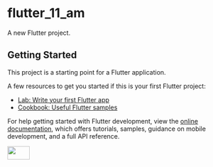 # flutter_11_am

A new Flutter project.

## Getting Started

This project is a starting point for a Flutter application.

A few resources to get you started if this is your first Flutter project:

- [Lab: Write your first Flutter app](https://docs.flutter.dev/get-started/codelab)
- [Cookbook: Useful Flutter samples](https://docs.flutter.dev/cookbook)

For help getting started with Flutter development, view the
[online documentation](https://docs.flutter.dev/), which offers tutorials,
samples, guidance on mobile development, and a full API reference.





<p>
  
  <img src="https://user-images.githubusercontent.com/123371761/216248230-792752b6-1e84-4590-a52b-e6281f0f4270.png" height="30" width="50">
  
 </p>
